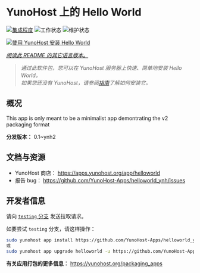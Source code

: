 <!--
注意：此 README 由 <https://github.com/YunoHost/apps/tree/master/tools/readme_generator> 自动生成
请勿手动编辑。
-->

# YunoHost 上的 Hello World

[![集成程度](https://dash.yunohost.org/integration/helloworld.svg)](https://ci-apps.yunohost.org/ci/apps/helloworld/) ![工作状态](https://ci-apps.yunohost.org/ci/badges/helloworld.status.svg) ![维护状态](https://ci-apps.yunohost.org/ci/badges/helloworld.maintain.svg)

[![使用 YunoHost 安装 Hello World](https://install-app.yunohost.org/install-with-yunohost.svg)](https://install-app.yunohost.org/?app=helloworld)

*[阅读此 README 的其它语言版本。](./ALL_README.md)*

> *通过此软件包，您可以在 YunoHost 服务器上快速、简单地安装 Hello World。*  
> *如果您还没有 YunoHost，请参阅[指南](https://yunohost.org/install)了解如何安装它。*

## 概况

This app is only meant to be a minimalist app demontrating the v2 packaging format


**分发版本：** 0.1~ynh2
## 文档与资源

- YunoHost 商店： <https://apps.yunohost.org/app/helloworld>
- 报告 bug： <https://github.com/YunoHost-Apps/helloworld_ynh/issues>

## 开发者信息

请向 [`testing` 分支](https://github.com/YunoHost-Apps/helloworld_ynh/tree/testing) 发送拉取请求。

如要尝试 `testing` 分支，请这样操作：

```bash
sudo yunohost app install https://github.com/YunoHost-Apps/helloworld_ynh/tree/testing --debug
或
sudo yunohost app upgrade helloworld -u https://github.com/YunoHost-Apps/helloworld_ynh/tree/testing --debug
```

**有关应用打包的更多信息：** <https://yunohost.org/packaging_apps>
